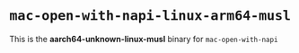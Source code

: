 # `mac-open-with-napi-linux-arm64-musl`

This is the **aarch64-unknown-linux-musl** binary for `mac-open-with-napi`

